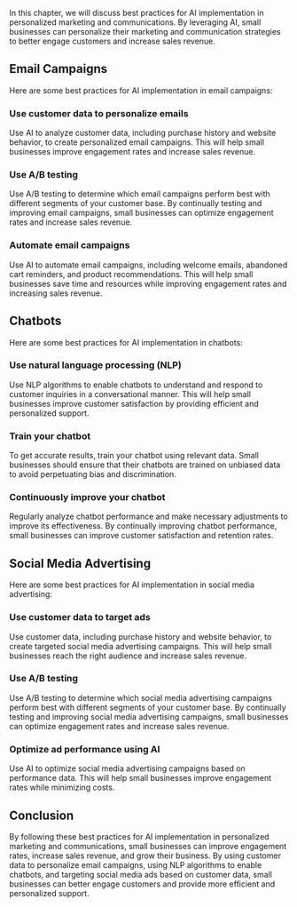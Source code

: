 

In this chapter, we will discuss best practices for AI implementation in personalized marketing and communications. By leveraging AI, small businesses can personalize their marketing and communication strategies to better engage customers and increase sales revenue.

Email Campaigns
---------------

Here are some best practices for AI implementation in email campaigns:

### Use customer data to personalize emails

Use AI to analyze customer data, including purchase history and website behavior, to create personalized email campaigns. This will help small businesses improve engagement rates and increase sales revenue.

### Use A/B testing

Use A/B testing to determine which email campaigns perform best with different segments of your customer base. By continually testing and improving email campaigns, small businesses can optimize engagement rates and increase sales revenue.

### Automate email campaigns

Use AI to automate email campaigns, including welcome emails, abandoned cart reminders, and product recommendations. This will help small businesses save time and resources while improving engagement rates and increasing sales revenue.

Chatbots
--------

Here are some best practices for AI implementation in chatbots:

### Use natural language processing (NLP)

Use NLP algorithms to enable chatbots to understand and respond to customer inquiries in a conversational manner. This will help small businesses improve customer satisfaction by providing efficient and personalized support.

### Train your chatbot

To get accurate results, train your chatbot using relevant data. Small businesses should ensure that their chatbots are trained on unbiased data to avoid perpetuating bias and discrimination.

### Continuously improve your chatbot

Regularly analyze chatbot performance and make necessary adjustments to improve its effectiveness. By continually improving chatbot performance, small businesses can improve customer satisfaction and retention rates.

Social Media Advertising
------------------------

Here are some best practices for AI implementation in social media advertising:

### Use customer data to target ads

Use customer data, including purchase history and website behavior, to create targeted social media advertising campaigns. This will help small businesses reach the right audience and increase sales revenue.

### Use A/B testing

Use A/B testing to determine which social media advertising campaigns perform best with different segments of your customer base. By continually testing and improving social media advertising campaigns, small businesses can optimize engagement rates and increase sales revenue.

### Optimize ad performance using AI

Use AI to optimize social media advertising campaigns based on performance data. This will help small businesses improve engagement rates while minimizing costs.

Conclusion
----------

By following these best practices for AI implementation in personalized marketing and communications, small businesses can improve engagement rates, increase sales revenue, and grow their business. By using customer data to personalize email campaigns, using NLP algorithms to enable chatbots, and targeting social media ads based on customer data, small businesses can better engage customers and provide more efficient and personalized support.
